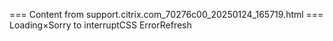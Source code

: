 === Content from support.citrix.com_70276c00_20250124_165719.html ===
Loading×Sorry to interruptCSS ErrorRefresh

